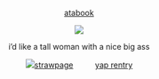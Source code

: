 <div align="center"> 
  
  [atabook](https://gojo.atabook.org/) 
 </div>

<p align="center"> <img src="https://media1.tenor.com/m/34YK3_4dzL4AAAAC/eunyung-baek-no-home.gif" > </p> 

<div align="center">

$\text{i'd \ like \ a \ tall \ woman \ \ \  with \ a \ nice \ big \ ass}$ 
<div align="center"> <img src="https://graphic.neocities.org/ff2.gif"‎ ‎
  
   [strawpage](https://jujutsu.straw.page)  ‎ ‎ ‎ ‎ ‎ ‎ ‎ ‎ ‎ ‎[yap rentry](https://rentry.co/pussyeater69)
 </div>
